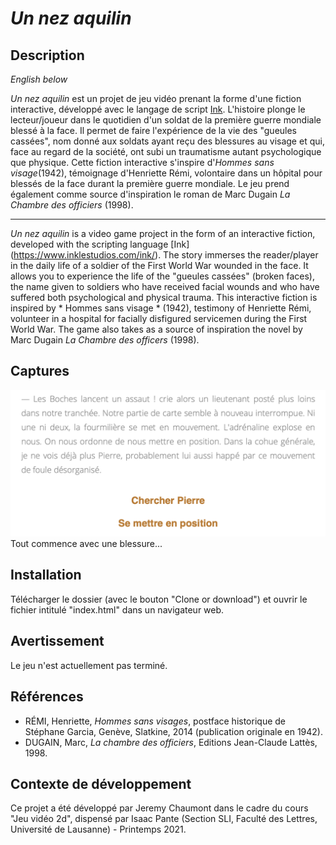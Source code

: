 # *Un nez aquilin*
## Description
*English below*

*Un nez aquilin* est un projet de jeu vidéo prenant la forme d'une fiction interactive, développé avec le langage de script [Ink](https://www.inklestudios.com/ink/). L'histoire plonge le lecteur/joueur dans le quotidien d'un soldat de la première guerre mondiale blessé à la face. Il permet de faire l'expérience de la vie des "gueules cassées", nom donné aux soldats ayant reçu des blessures au visage et qui, face au regard de la société, ont subi  un traumatisme autant psychologique que physique. Cette fiction interactive s'inspire d'*Hommes sans visage*(1942), témoignage d'Henriette Rémi, volontaire dans un hôpital pour blessés de la face durant la première guerre mondiale. Le jeu prend également comme source d'inspiration le roman de Marc Dugain <i>La Chambre des officiers</i> (1998).

--- 

*Un nez aquilin* is a video game project in the form of an interactive fiction, developed with the scripting language [Ink] (https://www.inklestudios.com/ink/). The story immerses the reader/player in the daily life of a soldier of the First World War wounded in the face. It allows you to experience the life of the "gueules cassées" (broken faces), the name given to soldiers who have received facial wounds and who have suffered both psychological and physical trauma. This interactive fiction is inspired by * Hommes sans visage * (1942), testimony of Henriette Rémi, volunteer in a hospital for facially disfigured servicemen during the First World War. The game also takes as a source of inspiration the novel by Marc Dugain *La Chambre des officers* (1998).

## Captures 
<img src="GameImage.png" width="700">
Tout commence avec une blessure...

## Installation 
 Télécharger le dossier (avec le bouton "Clone or download") et ouvrir le fichier intitulé "index.html" dans un navigateur web.

## Avertissement
Le jeu n'est actuellement pas terminé.

## Références
- RÉMI, Henriette, *Hommes sans visages*, postface historique de Stéphane Garcia, Genève, Slatkine, 2014 (publication originale en 1942).
- DUGAIN, Marc, *La chambre des officiers*, Editions Jean-Claude Lattès, 1998.

## Contexte de développement 
Ce projet a été développé par Jeremy Chaumont dans le cadre du cours "Jeu vidéo 2d", dispensé par Isaac Pante (Section SLI, Faculté des Lettres, Université de Lausanne) - Printemps 2021.
